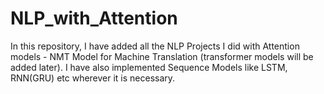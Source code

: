 # NLP_with_Attention

In this repository, I have added all the NLP Projects I did with Attention models - NMT Model for Machine Translation (transformer models will be added later). I have also implemented Sequence Models like LSTM, RNN(GRU) etc wherever it is necessary.
